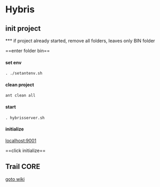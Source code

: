 # Hybris


## init project

*** if project already started, remove all folders, leaves only BIN folder

==enter folder bin==

#### set env
	. ./setantenv.sh

#### clean project
	ant clean all

#### start
	. hybrisserver.sh
	
#### initialize
[localhost:9001](http://localhost:9001) 

==click initialize==

## Trail CORE

[goto wiki](https://help.hybris.com/) 

